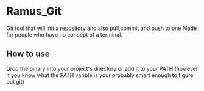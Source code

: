 # Ramus_Git
Git tool that will init a repository and also pull,commit and push to one
Made for people who have no concept of a terminal.

## How to use
Drop the binary into your project's directory or add it to your PATH
(however if you know what the PATH varible is your probably smart enough to figure out git)
